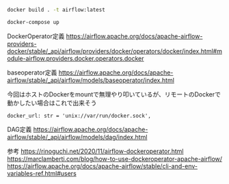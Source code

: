 
```bash
docker build . -t airflow:latest
```

```bash
docker-compose up
```

DockerOperator定義
https://airflow.apache.org/docs/apache-airflow-providers-docker/stable/_api/airflow/providers/docker/operators/docker/index.html#module-airflow.providers.docker.operators.docker

baseoperator定義
https://airflow.apache.org/docs/apache-airflow/stable/_api/airflow/models/baseoperator/index.html

今回はホストのDockerをmountで無理やり叩いているが、リモートのDockerで動かしたい場合はこれで出来そう

```
docker_url: str = 'unix://var/run/docker.sock',
```

DAG定義
https://airflow.apache.org/docs/apache-airflow/stable/_api/airflow/models/dag/index.html

参考
https://rinoguchi.net/2020/11/airflow-dockeroperator.html
https://marclamberti.com/blog/how-to-use-dockeroperator-apache-airflow/
https://airflow.apache.org/docs/apache-airflow/stable/cli-and-env-variables-ref.html#users
